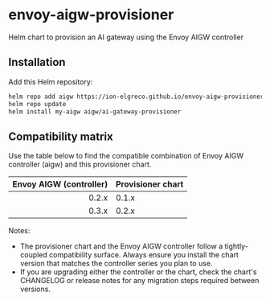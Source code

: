 # envoy-aigw-provisioner

Helm chart to provision an AI gateway using the Envoy AIGW controller

## Installation

Add this Helm repository:

```sh
helm repo add aigw https://ion-elgreco.github.io/envoy-aigw-provisioner
helm repo update
helm install my-aigw aigw/ai-gateway-provisioner
```

## Compatibility matrix

Use the table below to find the compatible combination of Envoy AIGW controller (aigw) and this provisioner chart.

| Envoy AIGW (controller) | Provisioner chart |
|-------------------------:|:------------------|
| 0.2.x                   | 0.1.x             |
| 0.3.x                   | 0.2.x             |

Notes:
- The provisioner chart and the Envoy AIGW controller follow a tightly-coupled compatibility surface. Always ensure you install the chart version that matches the controller series you plan to use.
- If you are upgrading either the controller or the chart, check the chart's CHANGELOG or release notes for any migration steps required between versions.
